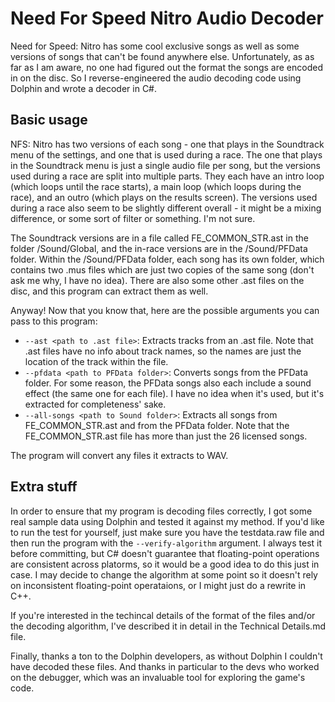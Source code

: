 # Need For Speed Nitro Audio Decoder
Need for Speed: Nitro has some cool exclusive songs as well as some versions of songs that can't be found anywhere else. Unfortunately, as as far as I am aware, no one had figured out the format the songs are encoded in on the disc. So I reverse-engineered the audio decoding code using Dolphin and wrote a decoder in C#.

## Basic usage
NFS: Nitro has two versions of each song - one that plays in the Soundtrack menu of the settings, and one that is used during a race. The one that plays in the Soundtrack menu is just a single audio file per song, but the versions used during a race are split into multiple parts. They each have an intro loop (which loops until the race starts), a main loop (which loops during the race), and an outro (which plays on the results screen). The versions used during a race also seem to be slightly different overall - it might be a mixing difference, or some sort of filter or something. I'm not sure.

The Soundtrack versions are in a file called FE_COMMON_STR.ast in the folder /Sound/Global, and the in-race versions are in the /Sound/PFData folder. Within the /Sound/PFData folder, each song has its own folder, which contains two .mus files which are just two copies of the same song (don't ask me why, I have no idea). There are also some other .ast files on the disc, and this program can extract them as well.

Anyway! Now that you know that, here are the possible arguments you can pass to this program:
 * `--ast <path to .ast file>`: Extracts tracks from an .ast file. Note that .ast files have no info about track names, so the names are just the location of the track within the file.
  * `--pfdata <path to PFData folder>`: Converts songs from the PFData folder. For some reason, the PFData songs also each include a sound effect (the same one for each file). I have no idea when it's used, but it's extracted for completeness' sake.
  * `--all-songs <path to Sound folder>`: Extracts all songs from FE_COMMON_STR.ast and from the PFData folder. Note that the FE_COMMON_STR.ast file has more than just the 26 licensed songs.

The program will convert any files it extracts to WAV.

## Extra stuff
In order to ensure that my program is decoding files correctly, I got some real sample data using Dolphin and tested it against my method. If you'd like to run the test for yourself, just make sure you have the testdata.raw file and then run the program with the `--verify-algorithm` argument. I always test it before committing, but C# doesn't guarantee that floating-point operations are consistent across platorms, so it would be a good idea to do this just in case. I may decide to change the algorithm at some point so it doesn't rely on inconsistent floating-point operataions, or I might just do a rewrite in C++.

If you're interested in the techincal details of the format of the files and/or the decoding algorithm, I've described it in detail in the Technical Details.md file.

Finally, thanks a ton to the Dolphin developers, as without Dolphin I couldn't have decoded these files. And thanks in particular to the devs who worked on the debugger, which was an invaluable tool for exploring the game's code.
